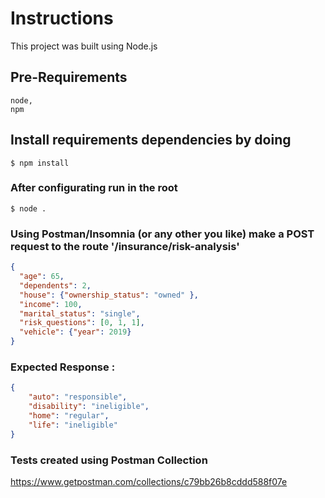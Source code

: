 # Instructions
This project was built using Node.js  

## Pre-Requirements  
```
node,
npm
```

## Install requirements dependencies by doing 
```
$ npm install
```

### After configurating run in the root
```
$ node .
```

### Using Postman/Insomnia (or any other you like) make a POST request to the route '/insurance/risk-analysis'
```JSON
{
  "age": 65,
  "dependents": 2,
  "house": {"ownership_status": "owned" },
  "income": 100,
  "marital_status": "single",
  "risk_questions": [0, 1, 1],
  "vehicle": {"year": 2019}
}
```

### Expected Response : 
```JSON
{
    "auto": "responsible",
    "disability": "ineligible",
    "home": "regular",
    "life": "ineligible"
}
```

### Tests created using Postman Collection
https://www.getpostman.com/collections/c79bb26b8cddd588f07e